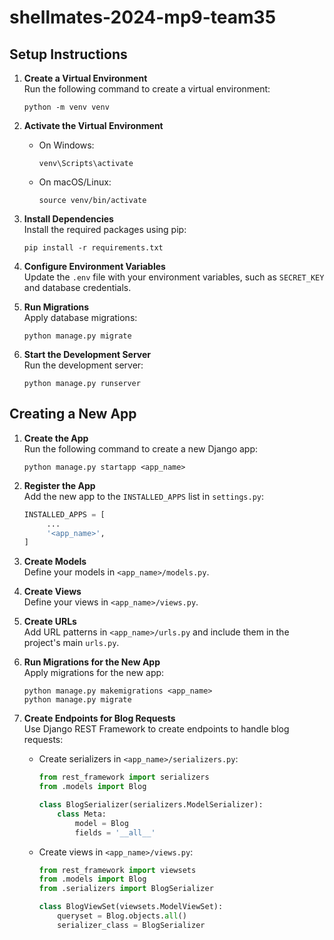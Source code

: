 # shellmates-2024-mp9-team35

## Setup Instructions

1. **Create a Virtual Environment**  
    Run the following command to create a virtual environment:
    ```
    python -m venv venv
    ```

2. **Activate the Virtual Environment**  
    - On Windows:
      ```
      venv\Scripts\activate
      ```
    - On macOS/Linux:
      ```
      source venv/bin/activate
      ```

3. **Install Dependencies**  
    Install the required packages using pip:
    ```
    pip install -r requirements.txt
    ```

4. **Configure Environment Variables**  
    Update the `.env` file with your environment variables, such as `SECRET_KEY` and database credentials.

5. **Run Migrations**  
    Apply database migrations:
    ```
    python manage.py migrate
    ```

6. **Start the Development Server**  
    Run the development server:
    ```
    python manage.py runserver
    ```

## Creating a New App

1. **Create the App**  
    Run the following command to create a new Django app:
    ```
    python manage.py startapp <app_name>
    ```

2. **Register the App**  
    Add the new app to the `INSTALLED_APPS` list in `settings.py`:
    ```python
    INSTALLED_APPS = [
         ...
         '<app_name>',
    ]
    ```

3. **Create Models**  
    Define your models in `<app_name>/models.py`.

4. **Create Views**  
    Define your views in `<app_name>/views.py`.

5. **Create URLs**  
    Add URL patterns in `<app_name>/urls.py` and include them in the project's main `urls.py`.

6. **Run Migrations for the New App**  
    Apply migrations for the new app:
    ```
    python manage.py makemigrations <app_name>
    python manage.py migrate
    ```

7. **Create Endpoints for Blog Requests**  
    Use Django REST Framework to create endpoints to handle blog requests:
    - Create serializers in `<app_name>/serializers.py`:
      ```python
      from rest_framework import serializers
      from .models import Blog

      class BlogSerializer(serializers.ModelSerializer):
          class Meta:
              model = Blog
              fields = '__all__'
      ```
    - Create views in `<app_name>/views.py`:
      ```python
      from rest_framework import viewsets
      from .models import Blog
      from .serializers import BlogSerializer

      class BlogViewSet(viewsets.ModelViewSet):
          queryset = Blog.objects.all()
          serializer_class = BlogSerializer
      ```